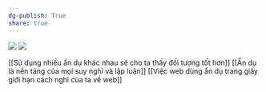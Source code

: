 ```yaml
---
dg-publish: True
share: true
---
```

![](https://res.cloudinary.com/dxj9qr5gj/image/upload/c_scale,f_auto,q_auto:good,w_1200/v1632316505/maggieappleton.com/essays/drawing-invisibles/frame_shrink_irt2qv.png)
![](https://res.cloudinary.com/dxj9qr5gj/image/upload/v1632316505/maggieappleton.com/essays/drawing-invisibles/hide-highlight_shrink_ljkonq.png) 

[[Sử dụng nhiều ẩn dụ khác nhau sẽ cho ta thấy đối tượng tốt hơn]] 
[[Ẩn dụ là nền tảng của mọi suy nghĩ và lập luận]] 
[[Việc web dùng ẩn dụ trang giấy giới hạn cách nghĩ của ta về web]]
